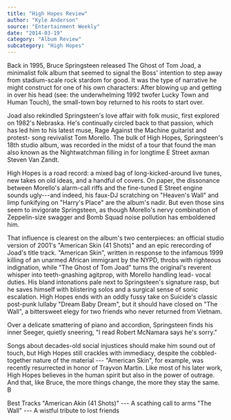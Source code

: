 ```yaml
---
title: "High Hopes Review"
author: "Kyle Anderson"
source: "Entertainment Weekly"
date: "2014-03-19"
category: "Album Review"
subcategory: "High Hopes"
---
```


Back in 1995, Bruce Springsteen released The Ghost of Tom Joad, a minimalist folk album that seemed to signal the Boss' intention to step away from stadium-scale rock stardom for good. It was the type of narrative he might construct for one of his own characters: After blowing up and getting in over his head (see: the underwhelming 1992 twofer Lucky Town and Human Touch), the small-town boy returned to his roots to start over.

Joad also rekindled Springsteen's love affair with folk music, first explored on 1982's Nebraska. He's continually circled back to that passion, which has led him to his latest muse, Rage Against the Machine guitarist and protest- song revivalist Tom Morello. The bulk of High Hopes, Springsteen's 18th studio album, was recorded in the midst of a tour that found the man also known as the Nightwatchman filling in for longtime E Street axman Steven Van Zandt.

High Hopes is a road record: a mixed bag of long-kicked-around live tunes, new takes on old ideas, and a handful of covers. On paper, the dissonance between Morello's alarm-call riffs and the fine-tuned E Street engine sounds ugly---and indeed, his faux-DJ scratching on "Heaven's Wall" and limp funkifying on "Harry's Place" are the album's nadir. But even those sins seem to invigorate Springsteen, as though Morello's nervy combination of Zeppelin-size swagger and Bomb Squad noise pollution has emboldened him.

That influence is clearest on the album's two centerpieces: an official studio version of 2001's "American Skin (41 Shots)" and an epic rerecording of Joad's title track. "American Skin", written in response to the infamous 1999 killing of an unarmed African immigrant by the NYPD, throbs with righteous indignation, while "The Ghost of Tom Joad" turns the original's reverent whisper into teeth-gnashing agitprop, with Morello handling lead- vocal duties. His bland intonations pale next to Springsteen's signature rasp, but he saves himself with blistering solos and a surgical sense of sonic escalation. High Hopes ends with an oddly fussy take on Suicide's classic post-punk lullaby "Dream Baby Dream", but it should have closed on "The Wall", a bittersweet elegy for two friends who never returned from Vietnam.

Over a delicate smattering of piano and accordion, Springsteen finds his inner Seeger, quietly sneering, "I read Robert McNamara says he's sorry."

Songs about decades-old social injustices should make him sound out of touch, but High Hopes still crackles with immediacy, despite the cobbled-together nature of the material --- "American Skin", for example, was recently resurrected in honor of Trayvon Martin. Like most of his later work, High Hopes believes in the human spirit but also in the power of outrage. And that, like Bruce, the more things change, the more they stay the same. B

Best Tracks "American Akin (41 Shots)" --- A scathing call to arms "The Wall" --- A wistful tribute to lost friends